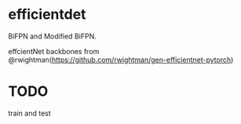 # efficientdet
BiFPN and Modified BiFPN.

effcientNet backbones from @rwightman(https://github.com/rwightman/gen-efficientnet-pytorch)

# TODO
train and test
